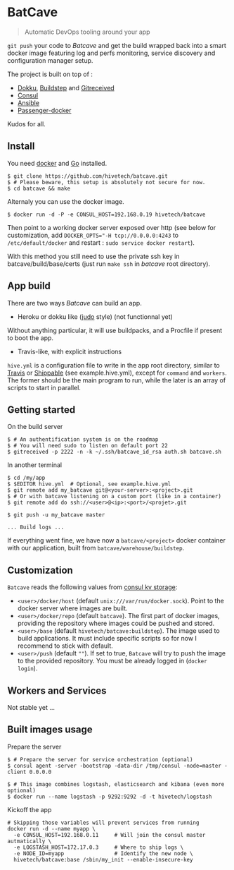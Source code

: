 BatCave
=======

> Automatic DevOps tooling around your app

`git push` your code to *Batcave* and get the build wrapped back into a
smart docker image featuring log and perfs monitoring, service discovery
and configuration manager setup.

The project is built on top of :

* [Dokku](https://github.com/progrium/dokku), [Buildstep](https://github.com/progrium/buildstep) and [Gitreceived](https://github.com/flynn/gitreceived)
* [Consul](http://www.consul.io/)
* [Ansible](http://ansible.com/)
* [Passenger-docker](https://github.com/phusion/passenger-docker)

Kudos for all.


Install
-------

You need [docker](https://docs.docker.com/) and [Go](http://golang.org/) installed.

```console
$ git clone https://github.com/hivetech/batcave.git
$ # Please beware, this setup is absolutely not secure for now.
$ cd batcave && make
```

Alternaly you can use the docker image.

```console
$ docker run -d -P -e CONSUL_HOST=192.168.0.19 hivetech/batcave
```

Then point to a working docker server exposed over http (see below for
customization, add `DOCKER_OPTS="-H tcp://0.0.0.0:4243` to
`/etc/default/docker` and restart : `sudo service docker restart`).

With this method you still need to use the private ssh key in
batcave/build/base/certs (just run `make ssh` in *batcave* root directory).


App build
---------

There are two ways *Batcave* can build an app.

* Heroku or dokku like ([judo]() style) (not functionnal yet)

Without anything particular, it will use buildpacks, and a Procfile if present
to boot the app.

* Travis-like, with explicit instructions

`hive.yml` is a configuration file to write in the app root directory,
similar to [Travis](http://travis-ci.org/) or
[Shippable](http://shippable.com/) (see example.hive.yml), except for `command`
and `workers`. The former should be the main program to run, while the later is
an array of scripts to start in parallel.


Getting started
---------------

On the build server

```console
$ # An authentification system is on the roadmap
$ # You will need sudo to listen on default port 22
$ gitreceived -p 2222 -n -k ~/.ssh/batcave_id_rsa auth.sh batcave.sh
```

In another terminal

```console
$ cd /my/app
$ $EDITOR hive.yml  # Optional, see example.hive.yml
$ git remote add my_batcave git@<your-server>:<project>.git
$ # Or with batcave listening on a custom port (like in a container)
$ git remote add do ssh://<user>@<ip>:<port>/<projet>.git

$ git push -u my_batcave master

... Build logs ...
```

If everything went fine, we have now a `batcave/<project>` docker container
with our application, built from `batcave/warehouse/buildstep`.

Customization
-------------

`Batcave` reads the following values from [consul kv
storage](http://www.consul.io/intro/getting-started/kv.html):

* `<user>/docker/host` (default `unix:///var/run/docker.sock`). Point to the
  docker server where images are built.
* `<user>/docker/repo` (default `batcave`). The first part of docker images,
  providing the repository where images could be pushed and stored.
* `<user>/base` (default `hivetech/batcave:buildstep`). The image used to build
  applications. It must include specific scripts so for now I recommend to
  stick with default.
* `<user>/push` (default `""`). If set to true, `Batcave` will try to push the
  image to the provided repository. You must be already logged in (`docker
  login`).

Workers and Services
--------------------

Not stable yet ...


Built images usage
------------------

Prepare the server

```console
$ # Prepare the server for service orchestration (optional)
$ consul agent -server -bootstrap -data-dir /tmp/consul -node=master -client 0.0.0.0

$ # This image combines logstash, elasticsearch and kibana (even more optional)
$ docker run --name logstash -p 9292:9292 -d -t hivetech/logstash
```

Kickoff the app

```console
# Skipping those variables will prevent services from running
docker run -d --name myapp \
  -e CONSUL_HOST=192.168.0.11     # Will join the consul master autmatically \
  -e LOGSTASH_HOST=172.17.0.3     # Where to ship logs \
  -e NODE_ID=myapp                # Identify the new node \
  hivetech/batcave:base /sbin/my_init --enable-insecure-key
```
